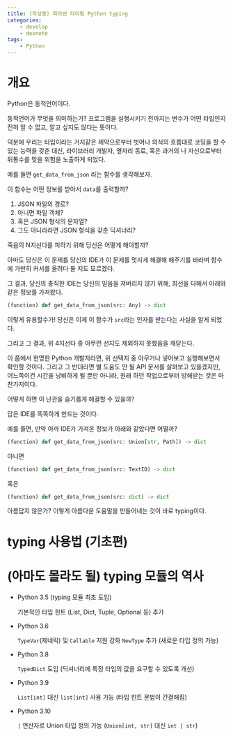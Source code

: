 ```yaml
---
title: (작성중) 파이썬 타이핑 Python typing
categories:
    - develop
    - devnote
tags:
    - Python
---
```


# 개요

Python은 동적언어이다.

동적언어가 무엇을 의미하는가? 프로그램을 실행시키기 전까지는 변수가 어떤 타입인지 전혀 알 수 없고, 알고 싶지도 않다는 뜻이다.

덕분에 우리는 타입이라는 거지같은 제약으로부터 벗어나 의식의 흐름대로 코딩을 할 수 있는 능력을 갖춘 대신, 라이브러리 개발자, 옆자리 동료, 혹은 과거의 나 자신으로부터 뒤통수를 맞을 위험을 노출하게 되었다.

예를 들면 `get_data_from_json` 라는 함수를 생각해보자.

이 함수는 어떤 정보를 받아서 `data`를 출력할까?

1. JSON 파일의 경로?
1. 아니면 파일 객체?
1. 혹은 JSON 형식의 문자열?
1. 그도 아니라라면 JSON 형식을 갖춘 딕셔너리?

죽음의 N지선다를 피하기 위해 당신은 어떻게 해야할까?

아마도 당신은 이 문제를 당신의 IDE가 이 문제를 멋지게 해결해 해주기를 바라며 함수에 가만히 커서를 올려다 둘 지도 모르겠다.

그 결과, 당신의 충직한 IDE는 당신의 믿음을 져버리지 않기 위해, 최선을 다해서 아래와 같은 정보를 가져왔다.

```python
(function) def get_data_from_json(src: Any) -> dict
```

이렇게 유용할수가! 당신은 이제 이 함수가 `src`라는 인자를 받는다는 사실을 알게 되었다.

그리고 그 결과, 위 4지선다 중 아무런 선지도 제외하지 못했음을 깨닫는다.

이 쯤에서 현명한 Python 개발자라면, 위 선택지 중 아무거나 넣어보고 실행해보면서 확인할 것이다. 그리고 그 반대라면 별 도움도 안 될 API 문서를 살펴보고 있을겠지만, 어느쪽이건 시간을 낭비하게 될 뿐만 아니라, 원래 하던 작업으로부터 방해받는 것은 마찬가지이다.

어떻게 하면 이 난관을 슬기롭게 해결할 수 있을까?

답은 IDE를 똑똑하게 만드는 것이다.

예를 들면, 만약 아까 IDE가 가져온 정보가 아래와 같았다면 어떨까?

```python
(function) def get_data_from_json(src: Union[str, Path]) -> dict
```

아니면

```python
(function) def get_data_from_json(src: TextIO) -> dict
```

혹은

```python
(function) def get_data_from_json(src: dict) -> dict
```

아름답지 않은가? 이렇게 아름다운 도움말을 만들어내는 것이 바로 typing이다.

# typing 사용법 (기초편)

# (아마도 몰라도 될) typing 모듈의 역사

-   Python 3.5 (typing 모듈 최초 도입)

    기본적인 타입 힌트 (List, Dict, Tuple, Optional 등) 추가

-   Python 3.6

    `TypeVar`(제네릭) 및 `Callable` 지원 강화
    `NewType` 추가 (새로운 타입 정의 가능)

-   Python 3.8

    `TypedDict` 도입 (딕셔너리에 특정 타입의 값을 요구할 수 있도록 개선)

-   Python 3.9

    `List[int]` 대신 `list[int]` 사용 가능 (타입 힌트 문법이 간결해짐)

-   Python 3.10

    `|` 연산자로 Union 타입 정의 가능 (`Union[int, str]` 대신 `int | str`)
